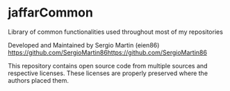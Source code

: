 # jaffarCommon
Library of common functionalities used throughout most of my repositories


Developed and Maintained by Sergio Martin (eien86)
https://github.com/SergioMartin86https://github.com/SergioMartin86

This repository contains open source code from multiple sources and
respective licenses. These licenses are properly preserved where the
authors placed them.

